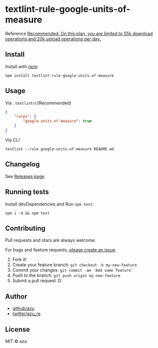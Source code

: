 # textlint-rule-google-units-of-measure

Reference [Recommended: On this plan, you are limited to 55k download operations and 20k upload operations per day.](https://developers.google.com/style/units-of-measure "Recommended: On this plan, you are limited to 55k download operations and 20k upload operations per day.")

## Install

Install with [npm](https://www.npmjs.com/):

    npm install textlint-rule-google-units-of-measure

## Usage

Via `.textlintrc`(Recommended)

```json
{
    "rules": {
        "google-units-of-measure": true
    }
}
```

Via CLI

```
textlint --rule google-units-of-measure README.md
```


## Changelog

See [Releases page](https://github.com/textlint-rule/textlint-rule-preset-google/releases).

## Running tests

Install devDependencies and Run `npm test`:

    npm i -d && npm test

## Contributing

Pull requests and stars are always welcome.

For bugs and feature requests, [please create an issue](https://github.com/textlint-rule/textlint-rule-preset-google/issues).

1. Fork it!
2. Create your feature branch: `git checkout -b my-new-feature`
3. Commit your changes: `git commit -am 'Add some feature'`
4. Push to the branch: `git push origin my-new-feature`
5. Submit a pull request :D

## Author

- [github/azu](https://github.com/azu)
- [twitter/azu_re](https://twitter.com/azu_re)

## License

MIT © azu
